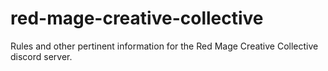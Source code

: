 # red-mage-creative-collective
Rules and other pertinent information for the Red Mage Creative Collective discord server. 
